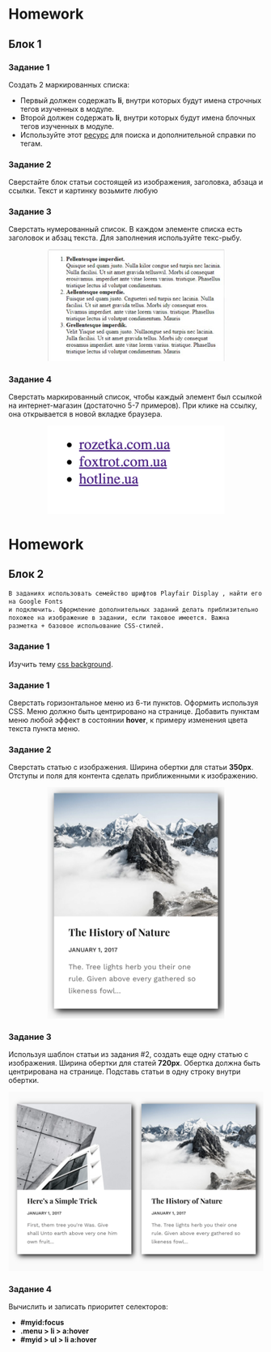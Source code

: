# Homework

## Блок 1

### Задание 1
Создать 2 маркированных списка:
* Первый должен содержать **li**, внутри которых будут имена строчных тегов изученных в
модуле.
* Второй должен содержать **li**, внутри которых будут имена блочных тегов изученных в
модуле.
* Используйте этот [ресурс](https://htmlreference.io/) для поиска и дополнительной справки по тегам.

### Задание 2
Сверстайте блок статьи состоящей из изображения, заголовка, абзаца и ссылки. Текст и
картинку возьмите любую

### Задание 3
Сверстать нумерованный список. В каждом элементе списка есть заголовок и абзац
текста. Для заполнения используйте текс-рыбу.

<p align="center"><img src="lesson_1/task1_3.png" alt="task1_3.png" width="350px"></p>   

### Задание 4
Сверстать маркированный список, чтобы каждый элемент был ссылкой на интернет-магазин (достаточно 5-7 примеров).
При клике на ссылку, она открывается в новой вкладке браузера.

<p align="center"><img src="lesson_1/task1_4.png" alt="task1_4.png" width="350px"></p>

# Homework

## Блок 2
    В заданиях использовать семейство шрифтов Playfair Display , найти его на Google Fonts 
    и подключить. Оформление дополнительных заданий делать приблизительно
    похожее на изображение в задании, если таковое имеется. Важна 
    разметка + базовое испольование CSS-стилей.

### Задание 1
Изучить тему [css background](https://html5book.ru/css-background/).
### Задание 1

Сверстать горизонтальное меню из 6-ти пунктов. Оформить используя CSS. Меню должно быть 
центрировано на странице. Добавить пунктам меню любой эффект в состоянии **hover**, к примеру 
изменения цвета текста пункта меню.

### Задание 2
Сверстать статью с изображения. Ширина обертки для статьи **350px**. Отступы и поля
для контента сделать приближенными к изображению.

<p align="center"><img src="lesson_1/task2_2.png" alt="task2_2.png" width="350px"></p>

### Задание 3
Используя шаблон статьи из задания #2, создать еще одну статью с изображения. Ширина обертки для статей **720px**. 
Обертка должна быть центрирована на странице. Подставь статьи в одну строку внутри обертки.

<p align="center"><img src="lesson_1/task2_3.png" alt="task2_3.png" width="720px"></p>   

### Задание 4
Вычислить и записать приоритет селекторов:
* **#myid:focus**
* **.menu > li > a:hover**
* **#myid > ul > li a:hover**   